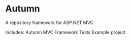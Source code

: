 Autumn
======

A repository framework for ASP.NET MVC

Includes:
Autumn MVC Framework
Tests
Example project

